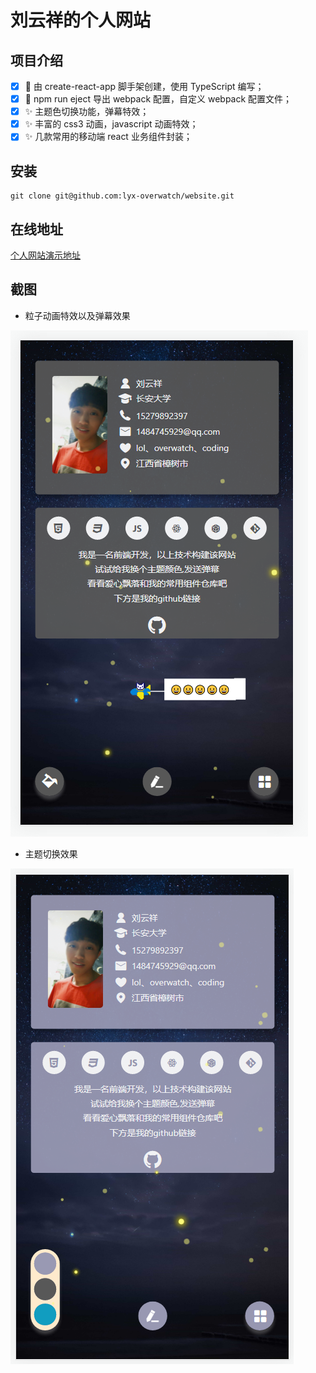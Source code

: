 # 刘云祥的个人网站

## 项目介绍

- [x] 🎉 由 create-react-app 脚手架创建，使用 TypeScript 编写；
- [x] 🎉 npm run eject 导出 webpack 配置，自定义 webpack 配置文件；
- [x] ✨ 主题色切换功能，弹幕特效；
- [x] ✨ 丰富的 css3 动画，javascript 动画特效；
- [x] ✨ 几款常用的移动端 react 业务组件封装；

## 安装

```
git clone git@github.com:lyx-overwatch/website.git
```

## 在线地址

[个人网站演示地址](http://182.254.152.221/#/)

## 截图

- 粒子动画特效以及弹幕效果

![avatar](/src/assets/screenshot/shot.png)

- 主题切换效果

![avatar](/src/assets/screenshot/theme.png)
